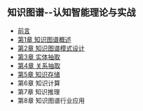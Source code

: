 ## 知识图谱--认知智能理论与实战
- [前言](chapter0.md)
- [第1章 知识图谱概述](chapter1.md)
- [第2章 知识图谱模式设计](chapter2.md)
- [第3章 实体抽取](chapter3.md)
- [第4章 关系抽取](chapter4.md)
- [第5章 知识存储](chapter5.md)
- 第6章 知识计算
- 第7章 知识推理
- 第8章 知识图谱行业应用